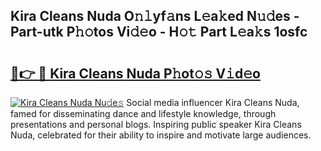 ## Kira Cleans Nuda O𝚗𝚕yf𝚊ns L𝚎a𝚔ed N𝚞𝚍es - Part-utk P𝚑𝚘tos Vi𝚍𝚎o - H𝚘𝚝 Part L𝚎a𝚔s 1osfc

# <h2><a href="http://kfcln58.oniu.top/?m=Kira+Cleans+Nuda">🔗👉 🔴 Kira Cleans Nuda P𝚑ot𝚘𝚜 V𝚒d𝚎o</a></h2>

[![Kira Cleans Nuda Nu𝚍e𝚜](https://i.imgur.com/0qMVB7G.gif)](http://kfcln58.oniu.top/?m=Kira+Cleans+Nuda)
Social media influencer Kira Cleans Nuda, famed for disseminating dance and lifestyle knowledge, through presentations and personal blogs. Inspiring public speaker Kira Cleans Nuda, celebrated for their ability to inspire and motivate large audiences.  
